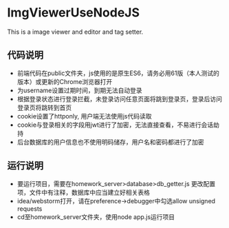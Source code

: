 # ImgViewerUseNodeJS
This is a image viewer and editor and tag setter.
## 代码说明
* 前端代码在public文件夹，js使用的是原生ES6，请务必用61版（本人测试的版本）或更新的Chrome浏览器打开
* 为username设置过期时间，到期无法自动登录
* 根据登录状态进行登录拦截，未登录访问任意页面将跳到登录页，登录后访问登录页将跳转到首页
* cookie设置了httponly, 用户端无法使用js代码读取
* cookie与登录相关的字段用jwt进行了加密，无法直接查看，不易进行会话劫持
* 后台数据库的用户信息也不使用明码储存，用户名和密码都进行了加密
## 运行说明
* 要运行项目，需要在homework_server>database>db_getter.js 更改配置项，文件中有注释，数据库中应当建立好相关表格
* idea/webstorm打开，请在preference->debugger中勾选allow unsigned requests
* cd至homework_server文件夹，使用node app.js运行项目

